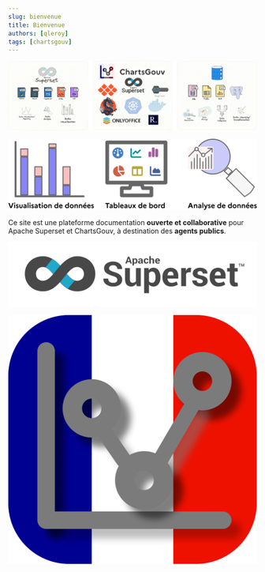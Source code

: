 ```yaml
---
slug: bienvenue
title: Bienvenue
authors: [qleroy]
tags: [chartsgouv]
---
```


![ChartsGouv Iconographie diverse](./banner.jpg)

![ChartsGouv Iconographie diverse](./banner.png)

Ce site est une plateforme documentation **ouverte et collaborative** pour Apache Superset et ChartsGouv, à destination des **agents publics**.

![Logo Apache Superset](./superset-logo-horiz-apache.svg)

![lightgrey rounded1000 chartsgouv logo](logos_chartsgouv/lightgrey_rounded1000_chartsgouv_logo.png)
